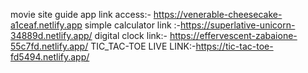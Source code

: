 
movie site guide app link access:- https://venerable-cheesecake-a1ceaf.netlify.app
simple calculator link :-https://superlative-unicorn-34889d.netlify.app/
digital clock link:- https://effervescent-zabaione-55c7fd.netlify.app/
TIC_TAC-TOE LIVE LINK:-https://tic-tac-toe-fd5494.netlify.app/
